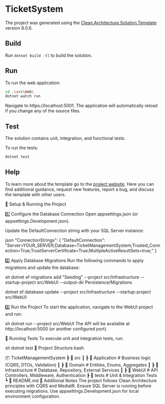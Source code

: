 # TicketSystem

The project was generated using the [Clean.Architecture.Solution.Template](https://github.com/jasontaylordev/TicketSystem) version 8.0.6.

## Build

Run `dotnet build -tl` to build the solution.

## Run

To run the web application:

```bash
cd .\src\Web\
dotnet watch run
```

Navigate to https://localhost:5001. The application will automatically reload if you change any of the source files.

## Test

The solution contains unit, integration, and functional tests.

To run the tests:
```bash
dotnet test
```

## Help
To learn more about the template go to the [project website](https://github.com/jasontaylordev/CleanArchitecture). Here you can find additional guidance, request new features, report a bug, and discuss the template with other users.

🚀 Setup & Running the Project

1️⃣ Configure the Database Connection
Open appsettings.json (or appsettings.Development.json).

Update the DefaultConnection string with your SQL Server instance:

json
"ConnectionStrings": {
  "DefaultConnection": "Server=YOUR_SERVER;Database=TicketManagementSystem;Trusted_Connection=True;TrustServerCertificate=True;MultipleActiveResultSets=true;"
}

2️⃣ Apply Database Migrations
Run the following commands to apply migrations and update the database:

sh
dotnet ef migrations add "Seeding" --project src/Infrastructure --startup-project src/WebUI --output-dir Persistence/Migrations

dotnet ef database update --project src/Infrastructure --startup-project src/WebUI

3️⃣ Run the Project
To start the application, navigate to the WebUI project and run:

sh
dotnet run --project src/WebUI
The API will be available at http://localhost:5000 (or another configured port).

🧪 Running Tests
To execute unit and integration tests, run:

sh
dotnet test
📂 Project Structure
bash

📦 TicketManagementSystem
 ┣ 📂 src
 ┃ ┣ 📂 Application      # Business logic (CQRS, DTOs, Validation)
 ┃ ┣ 📂 Domain           # Entities, Enums, Aggregates
 ┃ ┣ 📂 Infrastructure   # Database, Repository, External Services
 ┃ ┣ 📂 WebUI            # API Controllers, Middleware, Authentication
 ┣ 📂 tests              # Unit & Integration Tests
 ┗ 📄 README.md
📌 Additional Notes
The project follows Clean Architecture principles with CQRS and MediatR.
Ensure SQL Server is running before executing migrations.
Use appsettings.Development.json for local environment configuration.

